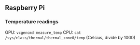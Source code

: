 ## Raspberry Pi

### Temperature readings

GPU: `vcgencmd measure_temp`
CPU: `cat /sys/class/thermal/thermal_zone0/temp` (Celsius, divide by 1000)